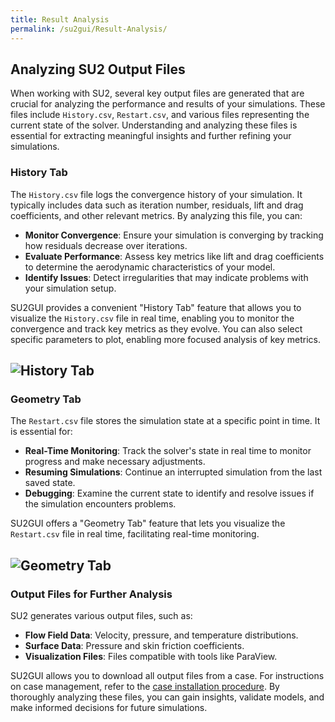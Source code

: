 ```yaml
---
title: Result Analysis
permalink: /su2gui/Result-Analysis/
---
```


## Analyzing SU2 Output Files

When working with SU2, several key output files are generated that are crucial for analyzing the performance and results of your simulations. These files include `History.csv`, `Restart.csv`, and various files representing the current state of the solver. Understanding and analyzing these files is essential for extracting meaningful insights and further refining your simulations.

### History Tab

The `History.csv` file logs the convergence history of your simulation. It typically includes data such as iteration number, residuals, lift and drag coefficients, and other relevant metrics. By analyzing this file, you can:

- **Monitor Convergence**: Ensure your simulation is converging by tracking how residuals decrease over iterations.
- **Evaluate Performance**: Assess key metrics like lift and drag coefficients to determine the aerodynamic characteristics of your model.
- **Identify Issues**: Detect irregularities that may indicate problems with your simulation setup.

SU2GUI provides a convenient "History Tab" feature that allows you to visualize the `History.csv` file in real time, enabling you to monitor the convergence and track key metrics as they evolve. You can also select specific parameters to plot, enabling more focused analysis of key metrics.


![History Tab](../../su2gui_files/User_guide/result-analysis/history-tab.png)
---
### Geometry Tab

The `Restart.csv` file stores the simulation state at a specific point in time. It is essential for:

- **Real-Time Monitoring**: Track the solver's state in real time to monitor progress and make necessary adjustments.
- **Resuming Simulations**: Continue an interrupted simulation from the last saved state.
- **Debugging**: Examine the current state to identify and resolve issues if the simulation encounters problems.

SU2GUI offers a "Geometry Tab" feature that lets you visualize the `Restart.csv` file in real time, facilitating real-time monitoring.

![Geometry Tab](../../su2gui_files/User_guide/result-analysis/geometry-tab.png)
---
### Output Files for Further Analysis

SU2 generates various output files, such as:

- **Flow Field Data**: Velocity, pressure, and temperature distributions.
- **Surface Data**: Pressure and skin friction coefficients.
- **Visualization Files**: Files compatible with tools like ParaView.

SU2GUI allows you to download all output files from a case. For instructions on case management, refer to the [case installation procedure](../manage-cases/). By thoroughly analyzing these files, you can gain insights, validate models, and make informed decisions for future simulations.
